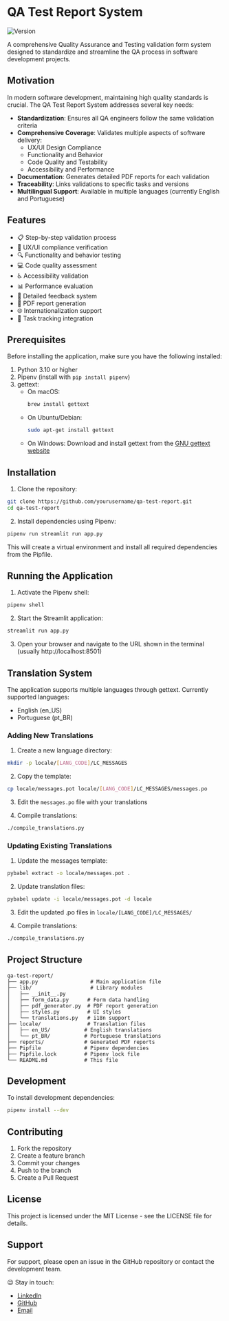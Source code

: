 # QA Test Report System

![Version](https://img.shields.io/badge/version-0.1.0-blue.svg)

A comprehensive Quality Assurance and Testing validation form system designed to standardize and streamline the QA process in software development projects.

## Motivation

In modern software development, maintaining high quality standards is crucial. The QA Test Report System addresses several key needs:

- **Standardization**: Ensures all QA engineers follow the same validation criteria
- **Comprehensive Coverage**: Validates multiple aspects of software delivery:
  - UX/UI Design Compliance
  - Functionality and Behavior
  - Code Quality and Testability
  - Accessibility and Performance
- **Documentation**: Generates detailed PDF reports for each validation
- **Traceability**: Links validations to specific tasks and versions
- **Multilingual Support**: Available in multiple languages (currently English and Portuguese)

## Features

- 📋 Step-by-step validation process
- 🎨 UX/UI compliance verification
- 🔍 Functionality and behavior testing
- 💻 Code quality assessment
- ♿ Accessibility validation
- 📊 Performance evaluation
- 📝 Detailed feedback system
- 📄 PDF report generation
- 🌐 Internationalization support
- 🎯 Task tracking integration

## Prerequisites

Before installing the application, make sure you have the following installed:

1. Python 3.10 or higher
2. Pipenv (install with `pip install pipenv`)
3. gettext:
   - On macOS:
     ```bash
     brew install gettext
     ```
   - On Ubuntu/Debian:
     ```bash
     sudo apt-get install gettext
     ```
   - On Windows:
     Download and install gettext from the [GNU gettext website](https://www.gnu.org/software/gettext/)

## Installation

1. Clone the repository:
```bash
git clone https://github.com/yourusername/qa-test-report.git
cd qa-test-report
```

2. Install dependencies using Pipenv:
```bash
pipenv run streamlit run app.py
```

This will create a virtual environment and install all required dependencies from the Pipfile.

## Running the Application

1. Activate the Pipenv shell:
```bash
pipenv shell
```

2. Start the Streamlit application:
```bash
streamlit run app.py
```

3. Open your browser and navigate to the URL shown in the terminal (usually http://localhost:8501)

## Translation System

The application supports multiple languages through gettext. Currently supported languages:
- English (en_US)
- Portuguese (pt_BR)

### Adding New Translations

1. Create a new language directory:
```bash
mkdir -p locale/[LANG_CODE]/LC_MESSAGES
```

2. Copy the template:
```bash
cp locale/messages.pot locale/[LANG_CODE]/LC_MESSAGES/messages.po
```

3. Edit the `messages.po` file with your translations

4. Compile translations:
```bash
./compile_translations.py
```

### Updating Existing Translations

1. Update the messages template:
```bash
pybabel extract -o locale/messages.pot .
```

2. Update translation files:
```bash
pybabel update -i locale/messages.pot -d locale
```

3. Edit the updated .po files in `locale/[LANG_CODE]/LC_MESSAGES/`

4. Compile translations:
```bash
./compile_translations.py
```

## Project Structure

```
qa-test-report/
├── app.py                 # Main application file
├── lib/                   # Library modules
│   ├── __init__.py
│   ├── form_data.py      # Form data handling
│   ├── pdf_generator.py  # PDF report generation
│   ├── styles.py         # UI styles
│   └── translations.py   # i18n support
├── locale/               # Translation files
│   ├── en_US/           # English translations
│   └── pt_BR/           # Portuguese translations
├── reports/             # Generated PDF reports
├── Pipfile              # Pipenv dependencies
├── Pipfile.lock         # Pipenv lock file
└── README.md            # This file
```

## Development

To install development dependencies:
```bash
pipenv install --dev
```

## Contributing

1. Fork the repository
2. Create a feature branch
3. Commit your changes
4. Push to the branch
5. Create a Pull Request

## License

This project is licensed under the MIT License - see the LICENSE file for details.

## Support

For support, please open an issue in the GitHub repository or contact the development team.

😉 Stay in touch:

- [LinkedIn](https://www.linkedin.com/in/jaimeflneto/)
- [GitHub](https://github.com/jaimeneto85)
- [Email](mailto:jaimeflneto@gmail.com)
